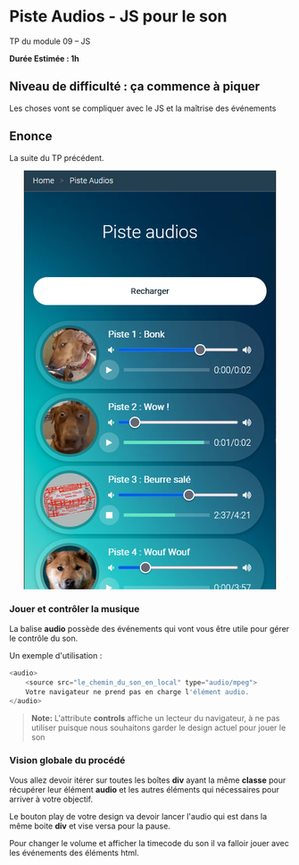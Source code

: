 # Piste Audios - JS pour le son

TP du module 09 – JS

**Durée Estimée : 1h**

## Niveau de difficulté : ça commence à piquer

Les choses vont se compliquer avec le JS et la maîtrise des événements

## Enonce

La suite du TP précédent.

<p align="center">
  <img src="screenshot_01.png" alt="Screenshot">
</p>

### Jouer et contrôler la musique

La balise **audio** possède des événements qui vont vous être utile pour gérer le contrôle du son.

Un exemple d'utilisation :

```js
<audio>
    <source src="le_chemin_du_son_en_local" type="audio/mpeg">
    Votre navigateur ne prend pas en charge l'élément audio.
</audio>
```

> **Note:** L'attribute **controls** affiche un lecteur du navigateur, à ne pas utiliser puisque nous souhaitons garder le design actuel pour jouer le son

### Vision globale du procédé

Vous allez devoir itérer sur toutes les boîtes **div** ayant la même **classe** pour récupérer leur élément **audio** et les autres éléments qui nécessaires pour arriver à votre objectif.

Le bouton play de votre design va devoir lancer l'audio qui est dans la même boite **div** et vise versa pour la pause.

Pour changer le volume et afficher la timecode du son il va falloir jouer avec les événements des éléments html.